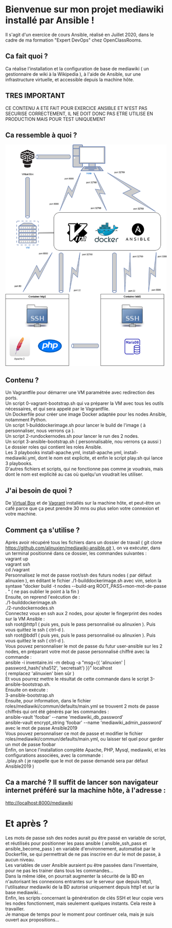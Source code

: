 # Bienvenue sur mon projet mediawiki installé par Ansible !
Il s'agit d'un exercice de cours Ansible, réalisé en Juillet 2020, dans le cadre de ma formation "Expert DevOps" chez OpenClassRooms.
## Ca fait quoi ?
Ca réalise l'installation et la configuration de base de mediawiki ( un gestionnaire de wiki à la Wikipedia ), à l'aide de Ansible, sur une infrastructure virtuelle, et accessible depuis la machine hôte.
## TRES IMPORTANT
CE CONTENU A ETE FAIT POUR EXERCICE ANSIBLE ET N'EST PAS SECURISE CORRECTEMENT, IL NE DOIT DONC PAS ETRE UTILISE EN PRODUCTION MAIS POUR TEST UNIQUEMENT
## Ca ressemble à quoi ?
![Aperçu de l'architecture](https://github.com/alinuxien/mediawiki-ansible/raw/master/layout.png)
## Contenu ?
Un Vagrantfile pour démarrer une VM paramétrée avec redirection des ports.  
Un script 0-vagrant-bootstrap.sh qui va préparer la VM avec tous les outils nécessaires, et qui sera appelé par le Vagrantfile.  
Un Dockerfile pour créer une image Docker adaptée pour les nodes Ansible, notamment Python.  
Un script 1-builddockerimage.sh pour lancer le build de l'image ( à personnaliser, nous verrons ça ).  
Un script 2-rundockernodes.sh pour lancer le run des 2 nodes.  
Un script 3-ansible-bootstrap.sh ( personnalisable, nou verrons ça aussi )  
Le dossier roles qui contient les roles Ansible.  
Les 3 playbooks install-apache.yml, install-apache.yml, install-mediawiki.yml, dont le nom est explicite, et enfin le script play.sh qui lance 3 playbooks.  
D'autres fichiers et scripts, qui ne fonctionne pas comme je voudrais, mais dont le nom est explicité au cas où quelqu'un voudrait les utiliser.  
## J'ai besoin de quoi ?
De [Virtual Box](https://www.virtualbox.org/) et de [Vagrant](https://www.vagrantup.com/downloads) installés sur la machine hôte, et peut-être un café parce que ça peut prendre 30 mns ou plus selon votre connexion et votre machine.
## Comment ça s'utilise ?
Après avoir récupéré tous les fichiers dans un dossier de travail ( git clone https://github.com/alinuxien/mediawiki-ansible.git ), on va exécuter, dans un terminal positionné dans ce dossier, les commandes suivantes :  
vagrant up  
vagrant ssh  
cd /vagrant  
Personnalisez le mot de passe root/ssh des futurs nodes ( par défaut alinuxien ), en éditant le fichier ./1-builddockerimage.sh avec vim, selon la syntaxe "docker build -t nodes --build-arg ROOT_PASS=mon-mot-de-passe . " ( ne pas oublier le point à la fin )  
Ensuite, on reprend l'exécution de :  
./1-builddockerimage.sh  
./2-rundockernodes.sh  
Connectez vous en ssh aux 2 nodes, pour ajouter le fingerprint des nodes sur la VM Ansible :   
ssh root@http1 ( puis yes, puis le pass personnalisé ou alinuxien ). Puis vous quittez le ssh ( ctrl-d ).  
ssh root@bdd1 ( puis yes, puis le pass personnalisé ou alinuxien ). Puis vous quittez le ssh ( ctrl-d ).  
Vous pouvez personnaliser le mot de passe du futur user-ansible sur les 2 nodes, en préparant votre mot de passe personnalisé chiffré avec la commande :  
ansible -i inventaire.ini -m debug -a "msg={{ 'alinuxien' | password_hash('sha512', 'secretsalt') }}" localhost   
( remplacez 'alinuxien' bien sûr )  
Et vous pourrez mettre le résultat de cette commande dans le script 3-ansible-bootstrap.sh.  
Ensuite on exécute :  
3-ansible-bootstrap.sh  
Ensuite, pour information, dans le fichier roles/mediawiki/commun/defaults/main.yml se trouvent 2 mots de passe chiffrés qui ont été générés par les commandes :   
ansible-vault 'foobar' --name 'mediawiki_db_password'  
ansible-vault encrypt_string 'foobar' --name 'mediawiki_admin_password'  
avec le mot de passe Ansible2019  
Vous pouvez personnaliser ce mot de passe et modifier le fichier roles/mediawiki/commun/defaults/main.yml, ou laisser tel quel pour garder un mot de passe foobar  
Enfin, on lance l'installation complète Apache, PHP, Mysql, mediawiki, et les configurations associées, avec la commande :   
./play.sh  ( je rappelle que le mot de passe demandé sera par défaut Ansible2019 )
## Ca a marché ? Il suffit de lancer son navigateur internet préféré sur la machine hôte, à l'adresse :   
[http://localhost:8000/mediawiki](http://localhost:8000/mediawiki)
# Et après ?
Les mots de passe ssh des nodes aurait pu être passé en variable de script, et réutilisés pour positionner les pass ansible ( ansible_ssh_pass et ansible_become_pass ) en variable d'environnement, automatisé par le Dockerfile, se qui permettrait de ne pas inscrire en dur le mot de passe, à aucun niveau.  
Les variables de user Ansible auraient pu être passées dans l'inventaire, pour ne pas les trainer dans tous les commandes...  
Dans la même idée, on pourrait augmenter la sécurité de la BD en n'autorisant les connexions entrantes sur le serveur que depuis http1, l'utilisateur mediawiki de la BD autorisé uniquement depuis http1 et sur la base mediawiki...  
Enfin, les scripts concernant la générération de clés SSH et leur copie vers les nodes fonctionnent, mais seulement quelques instants. Cela reste à travailler.  
Je manque de temps pour le moment pour continuer cela, mais je suis ouvert aux propositions...  

